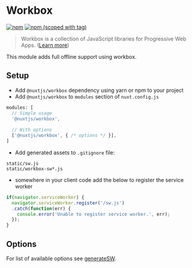 # Workbox
[![npm](https://img.shields.io/npm/dt/@nuxtjs/workbox.svg?style=flat-square)](https://npmjs.com/package/@nuxtjs/workbox)
[![npm (scoped with tag)](https://img.shields.io/npm/v/@nuxtjs/workbox/latest.svg?style=flat-square)](https://npmjs.com/package/@nuxtjs/workbox)

> Workbox is a collection of JavaScript libraries for Progressive Web Apps.
([Learn more](https://github.com/GoogleChrome/workbox))

This module adds full offline support using workbox.

## Setup
- Add `@nuxtjs/workbox` dependency using yarn or npm to your project
- Add `@nuxtjs/workbox` to `modules` section of `nuxt.config.js`
```js
modules: [
  // Simple usage
  '@nuxtjs/workbox',
  
  // With options
  ['@nuxtjs/workbox', { /* options */ }],
]
```
- Add generated assets to `.gitignore` file:
```
static/sw.js
static/workbox-sw*.js
```
- somewhere in your client code add the below to register the service worker
```js
if(navigator.serviceWorker) {
  navigator.serviceWorker.register('/sw.js')
  .catch(function(err) {
    console.error('Unable to register service worker.', err);
  });
}
```

## Options
For list of available options
see [generateSW](https://workboxjs.org/reference-docs/latest/module-workbox-build.html#.generateSW).
